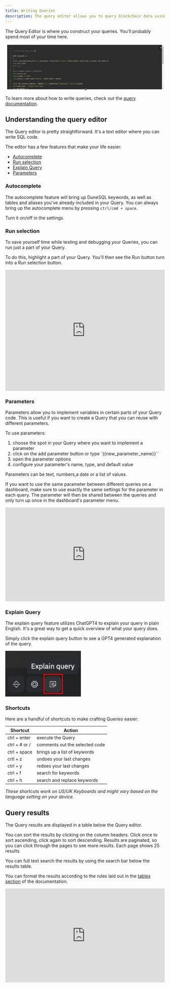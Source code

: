 ```yaml
---
title: Writing Queries
description: The query editor allows you to query blockchain data using DuneSQL.
---
```


The Query Editor is where you construct your queries. You'll probably spend most of your time here.

![Query editor](images/query-window/query-window.png)

To learn more about how to write queries, check out the [query documentation](../../query/index.md).

## Understanding the query editor

The Query editor is pretty straightforward. It's a text editor where you can write SQL code.

The editor has a few features that make your life easier:

- [Autocomplete](#autocomplete)
- [Run selection](#run-selection)
- [Explain Query](#explain-query)
- [Parameters](#parameters)


### Autocomplete

The autocomplete feature will bring up DuneSQL keywords, as well as tables and aliases you've already included in your Query.
You can always bring up the autocomplete menu by pressing `ctrl/cmd + space`.

Turn it on/off in the settings.

### Run selection

To save yourself time while testing and debugging your Queries, you can run just a part of your Query.

To do this, highlight a part of your Query. You'll then see the <span class="fk-btn-1">Run</span> button turn into a <span class="fk-btn-1">Run selection</span> button.

<div style="position: relative; padding-bottom: calc(67.66666666666666% + 41px); height: 0;"><iframe src="https://demo.arcade.software/Jb2fyuNXBUSLAcMyAOsH?embed" frameborder="0" loading="lazy" webkitallowfullscreen mozallowfullscreen allowfullscreen style="position: absolute; top: 0; left: 0; width: 100%; height: 100%;color-scheme: light;" title="Dune"></iframe></div>


### Parameters

Parameters allow you to implement variables in certain parts of your Query code. This is useful if you want to create a Query that you can reuse with different parameters. 

To use parameters:

1. choose the spot in your Query where you want to implement a parameter
2. click on the add parameter button or type `{{new_parameter_name}}``
3. open the parameter options 
4. configure your parameter's name, type, and default value

Parameters can be text, numbers,a date or a list of values.

If you want to use the same parameter between different queries on a dashboard, make sure to use exactly the same settings for the parameter in each query. The parameter will then be shared between the queries and only turn up once in the dashboard's parameter menu.


<div style="position: relative; padding-bottom: calc(50.67708333333333% + 41px); height: 0;"><iframe src="https://demo.arcade.software/wEVEG2p4ns4oXV5LSpJ3?embed" frameborder="0" loading="lazy" webkitallowfullscreen mozallowfullscreen allowfullscreen style="position: absolute; top: 0; left: 0; width: 100%; height: 100%;color-scheme: light;" title="Net flow of stake ETH last 7 days"></iframe></div>


### Explain Query

The explain query feature utilizes ChatGPT4 to explain your query in plain English. It's a great way to get a quick overview of what your query does.

Simply click the explain query button to see a GPT4 generated explanation of the query.

![Explain query](images/query-window/explain-query.jpeg)


### Shortcuts

Here are a handful of shortcuts to make crafting Queries easier:

| Shortcut      | Action                         |
| ------------- | ------------------------------ |
| ctrl + enter  | execute the Query              |
| ctrl + # or / | comments out the selected code |
| ctrl + space  | brings up a list of keywords   |
| crtl + z      | undoes your last changes       |
| ctrl + y      | redoes your last changes       |
| ctrl + f      | search for keywords            |
| ctrl + h      | search and replace keywords    |

_These shortcuts work on US/UK Keyboards and might vary based on the language setting on your device._

## Query results

The Query results are displayed in a table below the Query editor.

You can sort the results by clicking on the column headers. Click once to sort ascending, click again to sort descending.
Results are paginated, so you can click through the pages to see more results. Each page shows 25 results.

You can full text search the results by using the search bar below the results table.

You can format the results according to the rules laid out in the [tables section](/visualizations/tables) of the documentation.

<div style="position: relative; padding-bottom: calc(50.67708333333333% + 41px); height: 0;"><iframe src="https://demo.arcade.software/FrOeNaAh5HBsESAvGUGm?embed" frameborder="0" loading="lazy" webkitallowfullscreen mozallowfullscreen allowfullscreen style="position: absolute; top: 0; left: 0; width: 100%; height: 100%;color-scheme: light;" title="Net flow of stake ETH last 7 days"></iframe></div>

